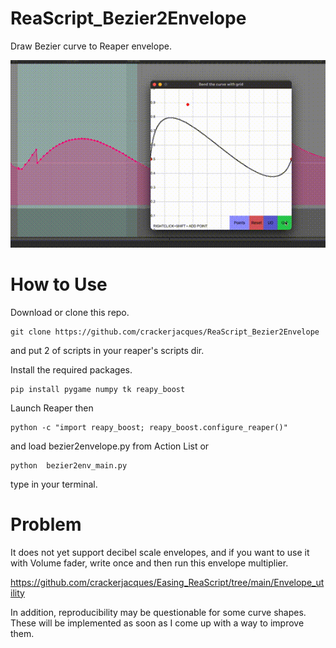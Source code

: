 # ReaScript_Bezier2Envelope

Draw Bezier curve to Reaper envelope.

![GIF](https://github.com/crackerjacques/ReaScript_Bezier2Envelope/blob/main/bezier.gif?raw=true)

# How to Use

Download or clone this repo.

```
git clone https://github.com/crackerjacques/ReaScript_Bezier2Envelope
```
and put 2 of scripts in your reaper's scripts dir.


Install the required packages.
```
pip install pygame numpy tk reapy_boost
```

Launch Reaper then

```
python -c "import reapy_boost; reapy_boost.configure_reaper()"
```

and load  bezier2envelope.py from Action List or 


```
python  bezier2env_main.py 
```
type in your terminal.

# Problem

It does not yet support decibel scale envelopes, 
and if you want to use it with Volume fader, write once and then run this envelope multiplier.

https://github.com/crackerjacques/Easing_ReaScript/tree/main/Envelope_utility


In addition, reproducibility may be questionable for some curve shapes.
These will be implemented as soon as I come up with a way to improve them.

